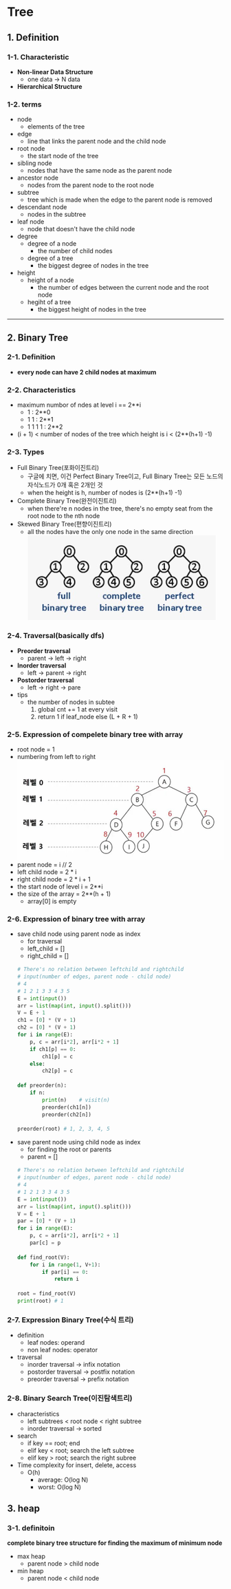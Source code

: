 # Tree
## 1. Definition
### 1-1. Characteristic
* **Non-linear Data Structure**
    * one data -> N data
* **Hierarchical Structure**
### 1-2. terms
* node
    * elements of the tree
* edge
    * line that links the parent node and the child node
* root node
    * the start node of the tree
* sibling node
    * nodes that have the same node as the parent node
* ancestor node
    * nodes from the parent node to the root node
* subtree
    * tree which is made when the edge to the parent node is removed
* descendant node
    * nodes in the subtree
* leaf node
    * node that doesn't have the child node
* degree
    * degree of a node
        * the number of child nodes
    * degree of a tree
        * the biggest degree of nodes in the tree
* height
    * height of a node
        * the number of edges between the current node and the root node
    * hegiht of a tree
        * the biggest height of nodes in the tree
---

## 2. Binary Tree
### 2-1. Definition
* **every node can have 2 child nodes at maximum**
### 2-2. Characteristics
* maximum numbor of ndes at level i == 2**i
    * 1 : 2**0
    * 1 1 : 2**1
    * 1 1 1 1 : 2**2
* (i + 1) < number of nodes of the tree which height is i < (2**(h+1) -1)
### 2-3. Types
* Full Binary Tree(포화이진트리)
    * 구글에 치면, 이건 Perfect Binary Tree이고, Full Binary Tree는 모든 노드의 자식노드가 0개 혹은 2개인 것
    * when the height is h, number of nodes is (2**(h+1) -1)
* Complete Binary Tree(완전이진트리)
    * when there're n nodes in the tree, there's no empty seat from the root node to the nth node
* Skewed Binary Tree(편향이진트리)
    * all the nodes have the only one node in the same direction
![types of trees](./images/Types_of_tree.jpg)
### 2-4. Traversal(basically dfs)
* **Preorder traversal**
    * parent -> left -> right
* **Inorder traversal**
    * left -> parent -> right
* **Postorder traversal**
    * left -> right -> pare
* tips
    * the number of nodes in subtee
        1. global cnt += 1 at every visit
        2. return 1 if leaf_node else (L + R + 1)
### 2-5. Expression of compelete binary tree with array
* root node = 1
* numbering from left to right
![expression of binary tree](./images/expression_binarytree.jpg)
* parent node = i // 2
* left child node = 2 * i
* right child node = 2 * i + 1
* the start node of level i = 2**i
* the size of the array = 2**(h + 1)
    * array[0] is empty
### 2-6. Expression of binary tree with array
* save child node using parent node as index
    * for traversal
    * left_child = []
    * right_child = []
    ```python
    # There's no relation between leftchild and rightchild
    # input(number of edges, parent node - child node)
    # 4
    # 1 2 1 3 3 4 3 5
    E = int(input())
    arr = list(map(int, input().split()))
    V = E + 1
    ch1 = [0] * (V + 1)
    ch2 = [0] * (V + 1)
    for i in range(E):
        p, c = arr[i*2], arr[i*2 + 1]
        if ch1[p] == 0:
            ch1[p] = c
        else:
            ch2[p] = c

    def preorder(n):
        if n:
            print(n)    # visit(n)
            preorder(ch1[n])
            preorder(ch2[n])

    preorder(root) # 1, 2, 3, 4, 5
    ```
* save parent node using child node as index
    * for finding the root or parents
    * parent = []
    ```python
    # There's no relation between leftchild and rightchild
    # input(number of edges, parent node - child node)
    # 4
    # 1 2 1 3 3 4 3 5
    E = int(input())
    arr = list(map(int, input().split()))
    V = E + 1
    par = [0] * (V + 1)
    for i in range(E):
        p, c = arr[i*2], arr[i*2 + 1]
        par[c] = p 

    def find_root(V):
        for i in range(1, V+1):
            if par[i] == 0:
                return i
    
    root = find_root(V)
    print(root) # 1
    ```

### 2-7. Expression Binary Tree(수식 트리)
* definition
    * leaf nodes: operand
    * non leaf nodes: operator
* traversal
    * inorder traversal -> infix notation
    * postorder traversal -> postfix notation
    * preorder traversal -> prefix notation

### 2-8. Binary Search Tree(이진탐색트리)
* characteristics
    * left subtrees < root node < right subtree
    * inorder traversal -> sorted
* search
    * if key == root; end
    * elif key < root; search the left subtree
    * elif key > root; search the right subree
* Time complexity for insert, delete, access
    * O(h) 
        * average: O(log N)
        * worst: O(log N)

## 3. heap
### 3-1. definitoin
**complete binary tree structure for finding the maximum of minimum node**
* max heap
    * parent node > child node
* min heap
    * parent node < child node

